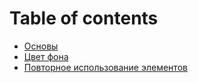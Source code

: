 # Table of contents

* [Основы](README.md)
* [Цвет фона](cvet-fona.md)
* [Повторное использование элементов](povtornoe-ispolzovanie-elementov.md)
